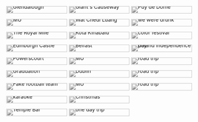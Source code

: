 <body>
<div id="gallery" >
   <img class="drawing" src="https://s2.loli.net/2022/08/05/tBJmQDA5ZOhMwN6.jpg" alt="Glendalough" title="Glendalough,Ireland &#10;2021-10-10">
   <img class="drawing" src="https://s2.loli.net/2022/08/05/H4Zq6MD9hd7wkgQ.jpg" alt="MU" title="Maynooth,Ireland &#10;2021-9-12">
   <img class="drawing" src="https://s2.loli.net/2022/08/05/cYulvI7krmn12ya.jpg" alt="The Royal Mile" title="Edinburgh,Scotland &#10;2020-1-30">
   <img class="drawing" src="https://s2.loli.net/2022/08/05/xAWR8Xe4gUM7IPS.jpg" alt="Edinburgh Castle" title="Edinburgh,Scotland &#10;2020-1-30">
   <img class="drawing" src="https://s2.loli.net/2022/08/05/JfoUqKOPHuWFnN8.jpg" alt="Powerscourt" title="Powerscourt Gardens,Ireland &#10;2021-10-29">
   <img class="drawing" src="https://s2.loli.net/2022/08/05/r9hAQTGvE64BwP5.jpg" alt="Graduation" title="Xiamen,China &#10;2018-10-30">
   <img class="drawing" src="https://s2.loli.net/2022/08/05/3RTYpW59MEnldXU.jpg" alt="Fake football team" title="Howth,Dublin,Ireland &#10;2021-10-3">
   <img class="drawing" src="https://s2.loli.net/2022/08/05/jWwxUTqFV4uty5J.jpg" alt="karaoke" title="Maynooth,Ireland &#10;2022-7-6">
   <img class="drawing" src="https://s2.loli.net/2022/08/05/bD6HA9eVJdLimBq.jpg" alt="Temple Bar" title="Dublin,Ireland &#10;2021-9-14">
   <img class="drawing" src="https://s2.loli.net/2022/08/05/4BbEZHVXPnpR1Fz.jpg" alt="Giant's Causeway " title="Belfast,Northern Ireland &#10;2021-12-28">
   <img class="drawing" src="https://s2.loli.net/2022/08/05/3AQkP51TOZflueh.jpg" alt="Wat Chedi Luang" title="Chiang Mai,Thailand &#10;2018-4-22">
   <img class="drawing" src="https://s2.loli.net/2022/08/05/NtnoiAk4RE18G9Z.jpg" alt="Kota Kinabalu" title="Kota Kinabalu,Malaysia &#10;2019-3-4">
   <img class="drawing" src="https://s2.loli.net/2022/08/12/62EAdIxlRFvyV3K.jpg" alt="Belfast" title="Belfast,Northern Ireland &#10;2021-12-27">
   <img class="drawing" src="https://s2.loli.net/2022/09/10/RE3dk5TcOgrhGIK.jpg" alt="MU" title="Maynooth,Ireland &#10;2022-09-07">
   <img class="drawing" src="https://s2.loli.net/2022/09/10/q7E9BLHOIR2XFMP.jpg" alt="Dublin" title="Dublin, Ireland &#10;2021-09-18">
   <img class="drawing" src="https://s2.loli.net/2022/09/10/pBvVL6NEOQgrtTw.jpg" alt="MU" title="Maynooth,Ireland &#10;2022-09-07">
   <img class="drawing" src="https://s2.loli.net/2023/09/23/nY7jahmd2EClrJG.jpg" alt="Christmas" title="Katowice,Poland &#10;2022-11-27">
   <img class="drawing" src="https://s2.loli.net/2023/09/23/Zm4HAsa681OoEWz.jpg" alt="one day trip" title="Klodzko,Poland &#10;2023-02-05">
   <img class="drawing" src="https://s2.loli.net/2023/09/23/2QoUObd7cLMVI3A.jpg" alt="Puy de Dôme" title="Clermont-Ferrand,France &#10;2023-02-19">
   <img class="drawing" src="https://s2.loli.net/2023/09/23/YKHrG2lthCAqW5J.jpg" alt="we were drunk" title="Wroclaw,Poland &#10;2023-02-19">   
   <img class="drawing" src="https://s2.loli.net/2023/09/23/hdyF5HmBGltsA3b.jpg" alt="color festival" title="Wroclaw,Poland &#10;2023-06-10">   
   <img class="drawing" src="https://s2.loli.net/2023/11/14/gCc7otbxYzTeLJy.jpg" alt="poland independence day" title="Wroclaw,Poland &#10;2023-11-11">
   <img class="drawing" src="https://s2.loli.net/2023/12/31/b376KCJecAzWrnp.jpg" alt="road trip" title="Perast,
   Motenegro &#10;2023-12-25">
   <img class="drawing" src="https://s2.loli.net/2023/12/30/gtv45RUsfK1Sw9F.jpg" alt="road trip" title="Budva,Motenegro &#10;2023-12-24">
   <img class="drawing" src="https://s2.loli.net/2023/12/30/8XTsAvcr9OqzNxt.jpg" alt="road trip" title="Kotor,Motenegro &#10;2023-12-24">
</div> 
 </body>
</html>

<style>
    #gallery {
    line-height:0;
    -webkit-column-count:4; /* split it into 5 columns */
    -webkit-column-gap:5px; /* give it a 5px gap between columns */
    -moz-column-count:5;
    -moz-column-gap:5px;
    column-count:4;
    column-gap:5px;
 }
    #gallery img {
    width: 100% !important;
    height: auto !important;
    filter: grayscale(100%);
    transition: filter 0.5s;
    margin-bottom:5px; /* to match column gap */
 }
 @media (max-width: 1200px) {
    #gallery {
     -moz-column-count:    4;
     -webkit-column-count: 4;
     column-count:         4;
    }
 }
 @media (max-width: 1000px) {
    #gallery {
     -moz-column-count:    3;
     -webkit-column-count: 3;
     column-count:         3;
    }
 }
 @media (max-width: 800px) {
    #gallery {
     -moz-column-count:    3;
     -webkit-column-count: 3;
     column-count:         3;
    }
 }
 @media (max-width: 400px) {
    #gallery {
     -moz-column-count:    2;
     -webkit-column-count: 2;
     column-count:         2;
    }
 }
#gallery img:hover {
    filter:none;
 }

		*{
			margin: 0;
			padding: 0;
		}
		.drawing{
			width: 100px;
			margin: 10px;
		}
		.drawing:hover{
			cursor: zoom-in;
		}
		.wrapper{
			position: fixed;
			top: 0;
			right: 0;
			bottom: 0;
			left: 0;
			z-index: 999;
			background-repeat: no-repeat;
			background-attachment: scroll;
			background-position: center;
			background-color: rgba(52, 52, 52, 0.8);
			background-size: 60%;
		}
		.wrapper:hover{
			cursor: zoom-out;
		}
</style>

<script src="../about/jquery-3.3.1.min.js"></script>
<script>
    $(function(){
        $('.drawing').click(function(){
            $(this).after("<div class='wrapper'></div>");
            var imgSrc = $(this).attr('src');
            $(".wrapper").css("background-image", "url(" + imgSrc + ")");
            $('.wrapper').fadeIn(1000);
            $('.wrapper').click(function(){
                $('.wrapper').fadeOut(1000).remove();
            });
        });
    });
    var cards = $(".drawing");
    for(var i = 0; i < cards.length; i++){
    var target = Math.floor(Math.random() * cards.length -1) + 1;
    var target2 = Math.floor(Math.random() * cards.length -1) +1;
    cards.eq(target).before(cards.eq(target2));
}
</script>